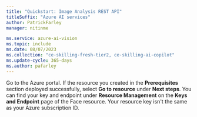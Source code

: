 ```yaml
---
title: "Quickstart: Image Analysis REST API"
titleSuffix: "Azure AI services"
author: PatrickFarley
manager: nitinme

ms.service: azure-ai-vision
ms.topic: include
ms.date: 08/07/2023
ms.collection: "ce-skilling-fresh-tier2, ce-skilling-ai-copilot"
ms.update-cycle: 365-days
ms.author: pafarley
---
```


Go to the Azure portal. If the resource you created in the **Prerequisites** section deployed successfully, select **Go to resource** under **Next steps**. You can find your key and endpoint under **Resource Management** on the **Keys and Endpoint** page of the Face resource. Your resource key isn't the same as your Azure subscription ID.
